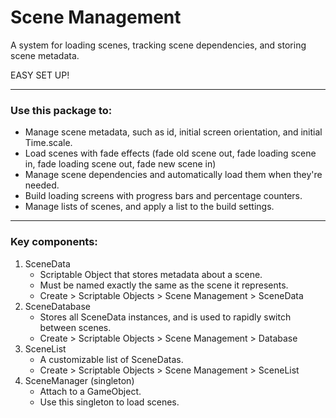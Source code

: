 # Scene Management

A system for loading scenes, tracking scene dependencies, and storing scene metadata.

EASY SET UP!

---

### Use this package to:

* Manage scene metadata, such as id, initial screen orientation, and initial Time.scale.
* Load scenes with fade effects (fade old scene out, fade loading scene in, fade loading scene out, fade new scene in)
* Manage scene dependencies and automatically load them when they're needed.
* Build loading screens with progress bars and percentage counters.
* Manage lists of scenes, and apply a list to the build settings.

---

### Key components:

1. SceneData
	* Scriptable Object that stores metadata about a scene.
	* Must be named exactly the same as the scene it represents.
	* Create > Scriptable Objects > Scene Management > SceneData
2. SceneDatabase
	* Stores all SceneData instances, and is used to rapidly switch between scenes.
	* Create > Scriptable Objects > Scene Management > Database
3. SceneList
	* A customizable list of SceneDatas.
	* Create > Scriptable Objects > Scene Management > SceneList
4. SceneManager (singleton)
	* Attach to a GameObject.
	* Use this singleton to load scenes.
